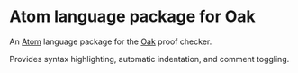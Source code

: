# Atom language package for Oak

An [Atom](https://atom.io/) language package for the [Oak](http://oakproof.org/) proof checker.

Provides syntax highlighting, automatic indentation, and comment toggling.